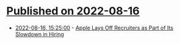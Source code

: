 # [Published on 2022-08-16](index.md)

* [2022-08-16, 15:25:00](https://apple.slashdot.org/story/22/08/16/1525230/apple-lays-off-recruiters-as-part-of-its-slowdown-in-hiring?utm_source=rss1.0mainlinkanon&utm_medium=feed) - [Apple Lays Off Recruiters as Part of Its Slowdown in Hiring](https://apple.slashdot.org/story/22/08/16/1525230/apple-lays-off-recruiters-as-part-of-its-slowdown-in-hiring?utm_source=rss1.0mainlinkanon&utm_medium=feed)
